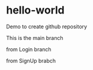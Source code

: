 # hello-world
Demo to create github repository

This is the main branch

from Login branch 

from SignUp brabch

